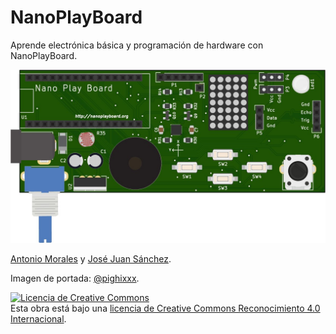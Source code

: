 # NanoPlayBoard

Aprende electrónica básica y programación de hardware con NanoPlayBoard.

![](images/nanoplayboard.jpg)



[Antonio Morales][1] y [José Juan Sánchez][2].

Imagen de portada: [@pighixxx](https://twitter.com/pighixxx).

<a rel="license" href="http://creativecommons.org/licenses/by/4.0/"><img alt="Licencia de Creative Commons" style="border-width:0" src="https://i.creativecommons.org/l/by/4.0/88x31.png" /></a><br />Esta obra está bajo una <a rel="license" href="http://creativecommons.org/licenses/by/4.0/">licencia de Creative Commons Reconocimiento 4.0 Internacional</a>.

[1]: https://twitter.com/antonio1010mr
[2]: https://twitter.com/josejuansanchez